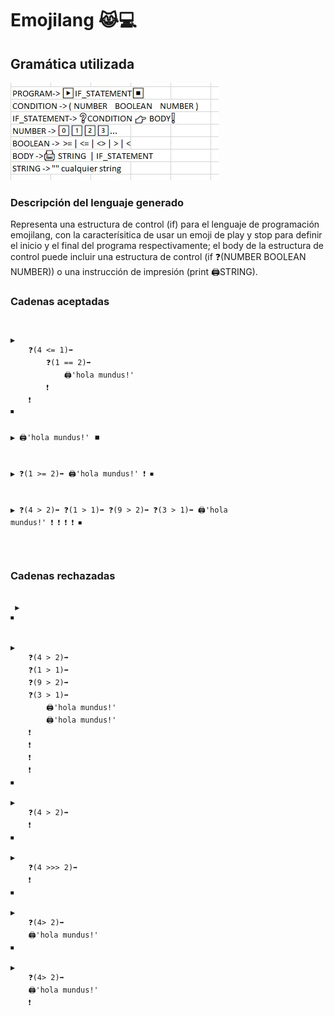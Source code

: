 # Emojilang 😹💻

## Gramática utilizada

![Emojilang](gramatica.jpeg)

### Descripción del lenguaje generado

Representa una estructura de control (if) para el lenguaje de programación emojilang, con la caracterísitica de usar un emoji de play y stop para definir el inicio y el final del programa respectivamente; el body de la estructura de control puede incluir una estructura de control (if ❓(NUMBER BOOLEAN NUMBER)) o una instrucción de impresión (print 🖨️STRING).

### Cadenas aceptadas

<code>
<pre>
▶
    ❓(4 <= 1)➡
        ❓(1 == 2)➡
            🖨'hola mundus!'
        ❗
    ❗
⏹

▶
   🖨'hola mundus!'
⏹

▶
    ❓(1 >= 2)➡
        🖨'hola mundus!'
    ❗
⏹

▶
    ❓(4 > 2)➡
    ❓(1 > 1)➡
    ❓(9 > 2)➡
    ❓(3 > 1)➡
        🖨'hola mundus!'
    ❗
    ❗
    ❗
    ❗
⏹
</pre>
</code>

### Cadenas rechazadas
<pre>
<code>
 ▶
⏹


▶
    ❓(4 > 2)➡
    ❓(1 > 1)➡
    ❓(9 > 2)➡
    ❓(3 > 1)➡
        🖨'hola mundus!'
        🖨'hola mundus!'
    ❗
    ❗
    ❗
    ❗
⏹

▶
    ❓(4 > 2)➡
    ❗
⏹

▶
    ❓(4 >>> 2)➡
    ❗
⏹

▶
    ❓(4> 2)➡
    🖨'hola mundus!'
⏹

▶
    ❓(4> 2)➡
    🖨'hola mundus!'
    ❗
</pre>
</code>
